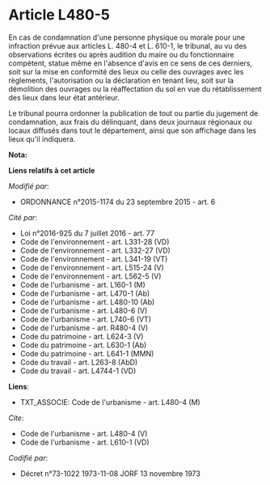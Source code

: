 # Article L480-5

En cas de condamnation d'une personne physique ou morale pour une infraction prévue aux articles L. 480-4 et L. 610-1, le
tribunal, au vu des observations écrites ou après audition du maire ou du fonctionnaire compétent, statue même en l'absence
d'avis en ce sens de ces derniers, soit sur la mise en conformité des lieux ou celle des ouvrages avec les règlements,
l'autorisation ou la déclaration en tenant lieu, soit sur la démolition des ouvrages ou la réaffectation du sol en vue du
rétablissement des lieux dans leur état antérieur. 

Le tribunal pourra ordonner la publication de tout ou partie du jugement de condamnation, aux frais du délinquant, dans deux
journaux régionaux ou locaux diffusés dans tout le département, ainsi que son affichage dans les lieux qu'il indiquera.

**Nota:**



**Liens relatifs à cet article**

_Modifié par_:

  - ORDONNANCE n°2015-1174 du 23 septembre 2015 - art. 6

_Cité par_:

  - Loi n°2016-925 du 7 juillet 2016 - art. 77
  - Code de l'environnement - art. L331-28 (VD)
  - Code de l'environnement - art. L332-27 (VD)
  - Code de l'environnement - art. L341-19 (VT)
  - Code de l'environnement - art. L515-24 (V)
  - Code de l'environnement - art. L562-5 (V)
  - Code de l'urbanisme - art. L160-1 (M)
  - Code de l'urbanisme - art. L470-1 (Ab)
  - Code de l'urbanisme - art. L480-10 (Ab)
  - Code de l'urbanisme - art. L480-6 (V)
  - Code de l'urbanisme - art. L740-6 (VT)
  - Code de l'urbanisme - art. R480-4 (V)
  - Code du patrimoine - art. L624-3 (V)
  - Code du patrimoine - art. L630-1 (Ab)
  - Code du patrimoine - art. L641-1 (MMN)
  - Code du travail - art. L263-8 (AbD)
  - Code du travail - art. L4744-1 (VD)

**Liens**:

  - TXT_ASSOCIE: Code de l'urbanisme - art. L480-4 (M)

_Cite_:

  - Code de l'urbanisme - art. L480-4 (V)
  - Code de l'urbanisme - art. L610-1 (VD)

_Codifié par_:

  - Décret n°73-1022 1973-11-08 JORF 13 novembre 1973
